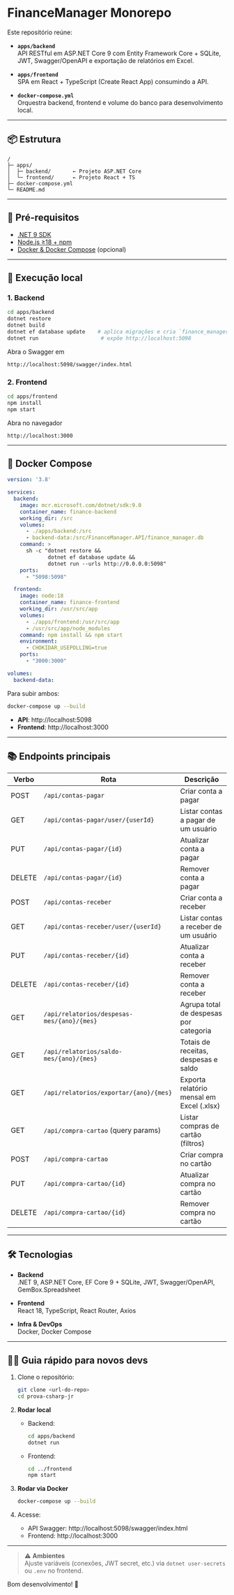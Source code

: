 # FinanceManager Monorepo

Este repositório reúne:

- **`apps/backend`**  
  API RESTful em ASP.NET Core 9 com Entity Framework Core + SQLite, JWT, Swagger/OpenAPI e exportação de relatórios em Excel.

- **`apps/frontend`**  
  SPA em React + TypeScript (Create React App) consumindo a API.

- **`docker-compose.yml`**  
  Orquestra backend, frontend e volume do banco para desenvolvimento local.

---

## 📦 Estrutura

```
/
├─ apps/
│  ├─ backend/       ← Projeto ASP.NET Core
│  └─ frontend/      ← Projeto React + TS
├─ docker-compose.yml
└─ README.md
```

---

## 🔧 Pré-requisitos

- [.NET 9 SDK](https://dotnet.microsoft.com/download)  
- [Node.js ≥18 + npm](https://nodejs.org/)  
- [Docker & Docker Compose](https://www.docker.com/products/docker-desktop) (opcional)

---

## 🚀 Execução local

### 1. Backend

```bash
cd apps/backend
dotnet restore
dotnet build
dotnet ef database update    # aplica migrações e cria `finance_manager.db`
dotnet run                    # expõe http://localhost:5098
```

Abra o Swagger em  
```
http://localhost:5098/swagger/index.html
```

### 2. Frontend

```bash
cd apps/frontend
npm install
npm start
```

Abra no navegador  
```
http://localhost:3000
```

---

## 🐳 Docker Compose

```yaml
version: '3.8'

services:
  backend:
    image: mcr.microsoft.com/dotnet/sdk:9.0
    container_name: finance-backend
    working_dir: /src
    volumes:
      - ./apps/backend:/src
      - backend-data:/src/FinanceManager.API/finance_manager.db
    command: >
      sh -c "dotnet restore &&
             dotnet ef database update &&
             dotnet run --urls http://0.0.0.0:5098"
    ports:
      - "5098:5098"

  frontend:
    image: node:18
    container_name: finance-frontend
    working_dir: /usr/src/app
    volumes:
      - ./apps/frontend:/usr/src/app
      - /usr/src/app/node_modules
    command: npm install && npm start
    environment:
      - CHOKIDAR_USEPOLLING=true
    ports:
      - "3000:3000"

volumes:
  backend-data:
```

Para subir ambos:

```bash
docker-compose up --build
```

- **API**: http://localhost:5098  
- **Frontend**: http://localhost:3000  

---

## 📚 Endpoints principais

| Verbo  | Rota                                              | Descrição                                  |
| ------ | ------------------------------------------------- | ------------------------------------------ |
| POST   | `/api/contas-pagar`                               | Criar conta a pagar                        |
| GET    | `/api/contas-pagar/user/{userId}`                 | Listar contas a pagar de um usuário        |
| PUT    | `/api/contas-pagar/{id}`                          | Atualizar conta a pagar                    |
| DELETE | `/api/contas-pagar/{id}`                          | Remover conta a pagar                      |
| POST   | `/api/contas-receber`                             | Criar conta a receber                      |
| GET    | `/api/contas-receber/user/{userId}`               | Listar contas a receber de um usuário      |
| PUT    | `/api/contas-receber/{id}`                        | Atualizar conta a receber                  |
| DELETE | `/api/contas-receber/{id}`                        | Remover conta a receber                    |
| GET    | `/api/relatorios/despesas-mes/{ano}/{mes}`        | Agrupa total de despesas por categoria     |
| GET    | `/api/relatorios/saldo-mes/{ano}/{mes}`           | Totais de receitas, despesas e saldo       |
| GET    | `/api/relatorios/exportar/{ano}/{mes}`            | Exporta relatório mensal em Excel (.xlsx)  |
| GET    | `/api/compra-cartao` (query params)               | Listar compras de cartão (filtros)         |
| POST   | `/api/compra-cartao`                              | Criar compra no cartão                     |
| PUT    | `/api/compra-cartao/{id}`                         | Atualizar compra no cartão                 |
| DELETE | `/api/compra-cartao/{id}`                         | Remover compra no cartão                   |

---

## 🛠 Tecnologias

- **Backend**  
  .NET 9, ASP.NET Core, EF Core 9 + SQLite, JWT, Swagger/OpenAPI, GemBox.Spreadsheet

- **Frontend**  
  React 18, TypeScript, React Router, Axios

- **Infra & DevOps**  
  Docker, Docker Compose

---

## 👩‍💻 Guia rápido para novos devs

1. Clone o repositório:
   ```bash
   git clone <url-do-repo>
   cd prova-csharp-jr
   ```

2. **Rodar local**  
   - Backend:
     ```bash
     cd apps/backend
     dotnet run
     ```
   - Frontend:
     ```bash
     cd ../frontend
     npm start
     ```

3. **Rodar via Docker**  
   ```bash
   docker-compose up --build
   ```

4. Acesse:  
   - API Swagger: http://localhost:5098/swagger/index.html  
   - Frontend: http://localhost:3000  

---

> ⚠️ **Ambientes**  
> Ajuste variáveis (conexões, JWT secret, etc.) via `dotnet user-secrets` ou `.env` no frontend.

Bom desenvolvimento! 🚀
